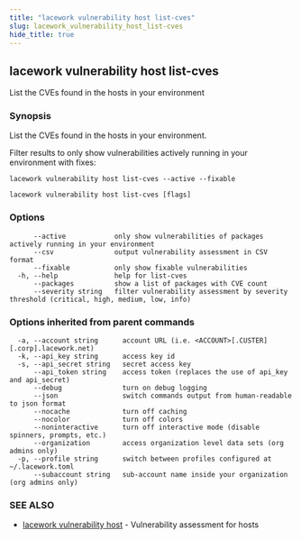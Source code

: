 ```yaml
---
title: "lacework vulnerability host list-cves"
slug: lacework_vulnerability_host_list-cves
hide_title: true
---
```


## lacework vulnerability host list-cves

List the CVEs found in the hosts in your environment

### Synopsis

List the CVEs found in the hosts in your environment.

Filter results to only show vulnerabilities actively running in your environment
with fixes:

    lacework vulnerability host list-cves --active --fixable

```
lacework vulnerability host list-cves [flags]
```

### Options

```
      --active            only show vulnerabilities of packages actively running in your environment
      --csv               output vulnerability assessment in CSV format
      --fixable           only show fixable vulnerabilities
  -h, --help              help for list-cves
      --packages          show a list of packages with CVE count
      --severity string   filter vulnerability assessment by severity threshold (critical, high, medium, low, info)
```

### Options inherited from parent commands

```
  -a, --account string      account URL (i.e. <ACCOUNT>[.CUSTER][.corp].lacework.net)
  -k, --api_key string      access key id
  -s, --api_secret string   secret access key
      --api_token string    access token (replaces the use of api_key and api_secret)
      --debug               turn on debug logging
      --json                switch commands output from human-readable to json format
      --nocache             turn off caching
      --nocolor             turn off colors
      --noninteractive      turn off interactive mode (disable spinners, prompts, etc.)
      --organization        access organization level data sets (org admins only)
  -p, --profile string      switch between profiles configured at ~/.lacework.toml
      --subaccount string   sub-account name inside your organization (org admins only)
```

### SEE ALSO

* [lacework vulnerability host](lacework_vulnerability_host.md)	 - Vulnerability assessment for hosts

